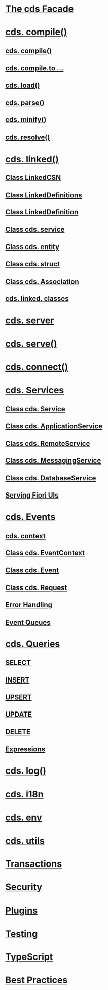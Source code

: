 # [The cds Facade](cds-facade)

# [cds. compile()](cds-compile)

  ## [cds. compile()](cds-compile#cds-compile)
  ## [cds. compile.to ...](cds-compile#cds-compile-to)
  ## [cds. load()](cds-compile#cds-load)
  ## [cds. parse()](cds-compile#cds-parse)
  ## [cds. minify()](cds-compile#cds-minify)
  ## [cds. resolve()](cds-compile#cds-resolve)

# [cds. linked()](cds-reflect)

  ## [Class LinkedCSN](cds-reflect#linked-csn)
  ## [Class LinkedDefinitions](cds-reflect#iterable)
  ## [Class LinkedDefinition](cds-reflect#any)
  ## [Class cds. service](cds-reflect#cds-service)
  ## [Class cds. entity](cds-reflect#cds-entity)
  ## [Class cds. struct](cds-reflect#cds-struct)
  ## [Class cds. Association](cds-reflect#cds-association)
  ## [cds. linked. classes](cds-reflect#cds-linked-classes)

# [cds. server](cds-server)
# [cds. serve()](cds-serve)
# [cds. connect()](cds-connect)

# [cds. Services](core-services)

  ## [Class cds. Service](core-services)
  ## [Class cds. ApplicationService](app-services)
  ## [Class cds. RemoteService](remote-services)
  ## [Class cds. MessagingService](messaging)
  ## [Class cds. DatabaseService](databases)
  ## [Serving Fiori UIs](fiori)

# [cds. Events](events)

  ## [cds. context](events#cds-context)
  ## [Class cds. EventContext](events#cds-event-context)
  ## [Class cds. Event](events#cds-event)
  ## [Class cds. Request](events#cds-request)
  ## [Error Handling](events#req-reject)
  ## [Event Queues](queue)

# [cds. Queries](cds-ql)

  ## [SELECT](cds-ql#select)
  ## [INSERT](cds-ql#insert)
  ## [UPSERT](cds-ql#upsert)
  ## [UPDATE](cds-ql#update)
  ## [DELETE](cds-ql#delete)
  ## [Expressions](cds-ql#expressions)

# [cds. log()](cds-log)
# [cds. i18n](cds-i18n)
# [cds. env](cds-env)
# [cds. utils](cds-utils)

# [Transactions](cds-tx)
# [Security](authentication)
# [Plugins](cds-plugins)
# [Testing](cds-test)
# [TypeScript](typescript)
# [Best Practices](best-practices)
